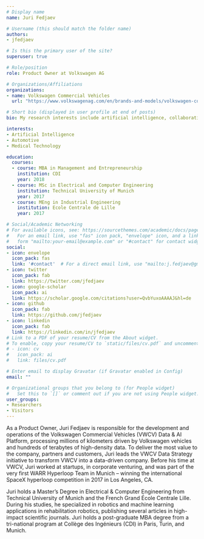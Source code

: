 ```yaml
---
# Display name
name: Juri Fedjaev

# Username (this should match the folder name)
authors:
- jfedjaev

# Is this the primary user of the site?
superuser: true

# Role/position
role: Product Owner at Volkswagen AG

# Organizations/Affiliations
organizations:
- name: Volkswagen Commercial Vehicles
  url: "https://www.volkswagenag.com/en/brands-and-models/volkswagen-commercial-vehicles.html"

# Short bio (displayed in user profile at end of posts)
bio: My research interests include artificial intelligence, collaborative robotics and medical technology.

interests:
- Artificial Intelligence
- Automotive
- Medical Technology

education:
  courses:
  - course: MBA in Management and Entrepreneurship 
    institution: CDI
    year: 2018
  - course: MSc in Electrical and Computer Engineering
    institution: Technical University of Munich
    year: 2017
  - course: MEng in Industrial Engineering
    institution: Ecole Centrale de Lille
    year: 2017

# Social/Academic Networking
# For available icons, see: https://sourcethemes.com/academic/docs/page-builder/#icons
#   For an email link, use "fas" icon pack, "envelope" icon, and a link in the
#   form "mailto:your-email@example.com" or "#contact" for contact widget.
social:
- icon: envelope
  icon_pack: fas
  link: '#contact'  # For a direct email link, use "mailto:j.fedjaev@gmx.net".
- icon: twitter
  icon_pack: fab
  link: https://twitter.com/jfedjaev
- icon: google-scholar
  icon_pack: ai
  link: https://scholar.google.com/citations?user=QvbYuxoAAAAJ&hl=de
- icon: github
  icon_pack: fab
  link: https://github.com/jfedjaev
- icon: linkedin
  icon_pack: fab
  link: https://linkedin.com/in/jfedjaev
# Link to a PDF of your resume/CV from the About widget.
# To enable, copy your resume/CV to `static/files/cv.pdf` and uncomment the lines below.
# - icon: cv
#   icon_pack: ai
#   link: files/cv.pdf

# Enter email to display Gravatar (if Gravatar enabled in Config)
email: ""

# Organizational groups that you belong to (for People widget)
#   Set this to `[]` or comment out if you are not using People widget.
user_groups:
- Researchers
- Visitors
---
```


As a Product Owner, Juri Fedjaev is responsible for the development and operations of the Volkswagen Commercial Vehicles (VWCV) Data & AI Platform, processing millions of kilometers driven by Volkswagen vehicles and hundreds of terabytes of high-density data. To deliver the most value to the company, partners and customers, Juri leads the VWCV Data Strategy initiative to transform VWCV into a data-driven company. Before his time at VWCV, Juri worked at startups, in corporate venturing, and was part of the very first WARR Hyperloop Team in Munich – winning the international SpaceX hyperloop competition in 2017 in Los Angeles, CA.

Juri holds a Master’s Degree in Electrical & Computer Engineering from Technical University of Munich and the French Grand École Centrale Lille. During his studies, he specialized in robotics and machine learning applications in rehabilitation robotics, publishing several articles in high-impact scientific journals. Juri holds a post-graduate MBA degree from a tri-national program at Collège des Ingénieurs (CDI) in Paris, Turin, and Munich.
 

